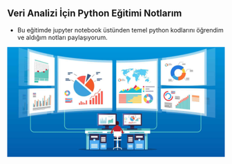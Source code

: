 ## Veri Analizi İçin Python Eğitimi Notlarım
+ Bu eğitimde jupyter notebook üstünden temel python kodlarını öğrendim ve aldığım notları paylaşıyorum.

![Alt text](image.png)


 
